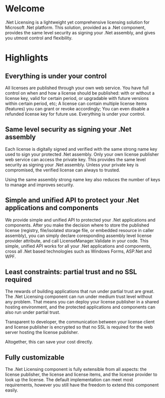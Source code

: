 # Welcome
.Net Licensing is a lightweight yet comprehensive licensing solution for Microsoft .Net platform. This solution, provided as a .Net component, provides the same level security as signing your .Net assembly, and gives you utmost control and flexibility.
# Highlights
## Everything is under your control
All licenses are published through your own web service. You have full control on when and how a license should be published: with or without a license key, valid for certain period, or upgradable with future versions within certain period, etc; A license can contain multiple license items (features) you can grant or revoke accordingly; You can even disable a refunded license key for future use. Everything is under your control.
## Same level security as signing your .Net assembly
Each license is digitally signed and verified with the same strong name key used to sign your protected .Net assembly. Only your own license publisher web service can access the private key. This provides the same level security as signing your .Net assembly. Unless your private key is compromised, the verified license can always to trusted.

Using the same assembly strong name key also reduces the number of keys to manage and improves security.
## Simple and unified API to protect your .Net applications and components
We provide simple and unified API to protected your .Net applications and components. After you make the decision where to store the published license (registry, file/isolated storage file, or embedded resource in caller assembly), you can simply declare coresponding assembly level license provider attribute, and call LicenseManager.Validate in your code. This simple, unified API works for all your .Net applications and components, cross all .Net based technologies such as Windows Forms, ASP.Net and WPF.
## Least constraints: partial trust and no SSL required
The rewards of building applications that run under partial trust are great. The .Net Licensing component can run under medium trust level without any problem. That means you can deploy your license publisher in a shared hosting environment, and the protected applications and components can also run under partial trust.

Transparent to developer, the communication between your license client and license publisher is encrypted so that no SSL is required for the web server hosting the license publisher.

Altogether, this can save your cost directly.
## Fully customizable
The .Net Licensing component is fully extensible from all aspects: the license publisher, the license and license items, and the license provider to look up the license. The default implementation can meet most requirements, however you still have the freedom to extend this component easily.